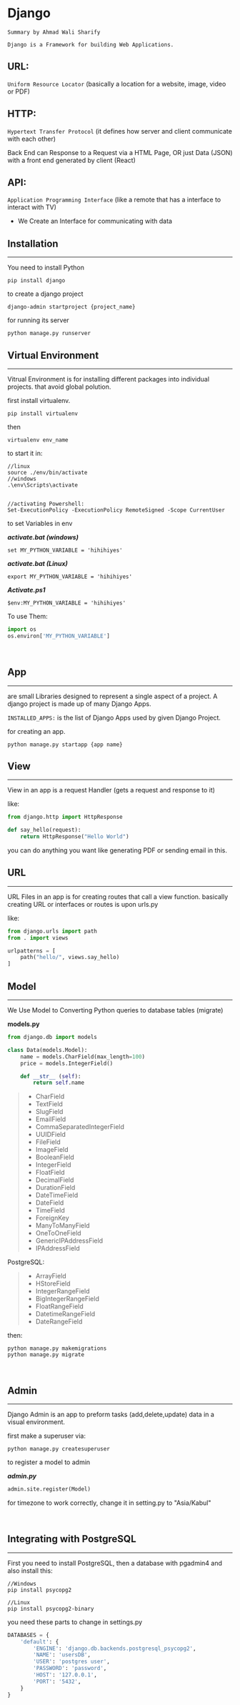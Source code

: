 # Django

`Summary by Ahmad Wali Sharify`

    Django is a Framework for building Web Applications.

## URL:
 `Uniform Resource Locator` (basically a location for a website, image, video or PDF)
## HTTP:
 `Hypertext Transfer Protocol` (it defines how server and client communicate with each other)

Back End can Response to a Request via a HTML Page, OR just Data (JSON) with a front end generated by client (React)

## API:
 `Application Programming Interface` (like a remote that has a interface to interact with TV) 
- We Create an Interface for communicating with data


## Installation
---

You need to install Python
```
pip install django
```
to create a django project
```
django-admin startproject {project_name}
```
for running its server
```
python manage.py runserver 
```

## Virtual Environment
---
Vitrual Environment is for installing different packages into individual projects. that avoid global polution.

first install virtualenv.
```
pip install virtualenv
```
then
```
virtualenv env_name
```
to start it in:
```
//linux
source ./env/bin/activate
//windows
.\env\Scripts\activate


//activating Powershell:
Set-ExecutionPolicy -ExecutionPolicy RemoteSigned -Scope CurrentUser
```

to set Variables in env

***activate.bat (windows)***
```
set MY_PYTHON_VARIABLE = 'hihihiyes'
```

***activate.bat (Linux)***
```
export MY_PYTHON_VARIABLE = 'hihihiyes'
```

***Activate.ps1***
``` 
$env:MY_PYTHON_VARIABLE = 'hihihiyes'
```

To use Them:
```python
import os
os.environ['MY_PYTHON_VARIABLE']
```
<br>

## App
---

are small Libraries designed to represent a single aspect of a project. A django project is made up of many Django Apps.


`INSTALLED_APPS:` is the list of Django Apps used by given Django Project.

for creating an app.
```
python manage.py startapp {app name}
```

## View
---

View in an app is a request Handler (gets a request and response to it)

like: 
```python
from django.http import HttpResponse

def say_hello(request):
    return HttpResponse("Hello World")
```
you can do anything you want like generating PDF or sending email in this.

## URL
---

URL Files in an app is for creating routes that call a view function.
basically creating URL or interfaces or routes is upon urls.py


like:
```python 
from django.urls import path 
from . import views

urlpatterns = [
    path("hello/", views.say_hello)
]
```

## Model
---

We Use Model to Converting Python queries to database tables (migrate)

**models.py**
```python
from django.db import models

class Data(models.Model):
    name = models.CharField(max_length=100)
    price = models.IntegerField()

    def __str__ (self):
        return self.name
```
> - CharField 
> - TextField
> - SlugField
> - EmailField
> - CommaSeparatedIntegerField
> - UUIDField
> - FileField
> - ImageField
> - BooleanField
> - IntegerField
> - FloatField
> - DecimalField
> - DurationField
> - DateTimeField
> - DateField
> - TimeField
> - ForeignKey
> - ManyToManyField
> - OneToOneField
> - GenericIPAddressField
> - IPAddressField

PostgreSQL: 
> -  ArrayField
> -   HStoreField
> -   IntegerRangeField
> -   BigIntegerRangeField
> -   FloatRangeField
> -   DatetimeRangeField
> -   DateRangeField


then:
```
python manage.py makemigrations
python manage.py migrate
```

<br>

## Admin
---
Django Admin is an app to preform tasks (add,delete,update) data in a visual environment.

first make a superuser via:
```
python manage.py createsuperuser  
```
to register a model to admin

***admin.py***
```python
admin.site.register(Model)
```
for timezone to work correctly, change it in setting.py to "Asia/Kabul" 

<br>

## Integrating with PostgreSQL
---
First you need to install PostgreSQL, then a database with pgadmin4 
and also install this:
```
//Windows
pip install psycopg2

//Linux
pip install psycopg2-binary
```

you need these parts to change in settings.py
```python
DATABASES = {
    'default': {
        'ENGINE': 'django.db.backends.postgresql_psycopg2',
        'NAME': 'usersDB', 
        'USER': 'postgres user', 
        'PASSWORD': 'password',
        'HOST': '127.0.0.1', 
        'PORT': '5432',
    }
}
```



